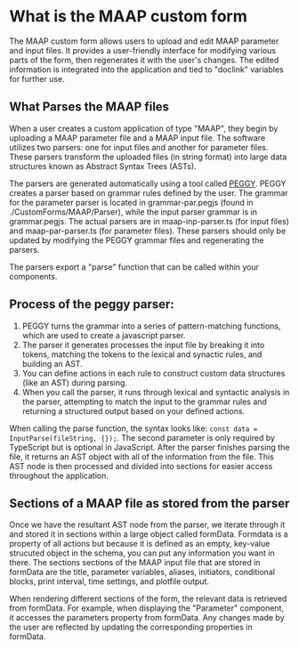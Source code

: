 # What is the MAAP custom form

The MAAP custom form allows users to upload and edit MAAP parameter and input files. It provides a user-friendly interface for modifying various parts of the form, then regenerates it with the user's changes. The edited information is integrated into the application and tied to "doclink" variables for further use.

## What Parses the MAAP files

When a user creates a custom application of type "MAAP", they begin by uploading a MAAP parameter file and a MAAP input file. The software utilizes two parsers: one for input files and another for parameter files. These parsers transform the uploaded files (in string format) into large data structures known as Abstract Syntax Trees (ASTs).

The parsers are generated automatically using a tool called [PEGGY](https://peggyjs.org/). PEGGY creates a parser based on grammar rules defined by the user. The grammar for the parameter parser is located in grammar-par.pegjs (found in ./CustomForms/MAAP/Parser), while the input parser grammar is in grammar.pegjs. The actual parsers are in maap-inp-parser.ts (for input files) and maap-par-parser.ts (for parameter files). These parsers should only be updated by modifying the PEGGY grammar files and regenerating the parsers.

The parsers export a "parse" function that can be called within your components.

## Process of the peggy parser:

1. PEGGY turns the grammar into a series of pattern-matching functions, which are used to create a javascript parser.
2. The parser it generates processes the input file by breaking it into tokens, matching the tokens to the lexical and synactic rules, and building an AST.
3. You can define actions in each rule to construct custom data structures (like an AST) during parsing.
4. When you call the parser, it runs through lexical and syntactic analysis in the parser, attempting to match the input to the grammar rules and returning a structured output based on your defined actions.

When calling the parse function, the syntax looks like: `const data = InputParse(fileString, {});`. The second parameter is only required by TypeScript but is optional in JavaScript. After the parser finishes parsing the file, it returns an AST object with all of the information from the file. This AST node is then processed and divided into sections for easier access throughout the application.

## Sections of a MAAP file as stored from the parser

Once we have the resultant AST node from the parser, we iterate through it and stored it in sections within a large object called formData. Formdata is a property of all actions but because it is defined as an empty, key-value strucuted object in the schema, you can put any information you want in there. The sections sections of the MAAP input file that are stored in formData are the title, parameter variables, aliases, initiators, conditional blocks, print interval, time settings, and plotfile output.

When rendering different sections of the form, the relevant data is retrieved from formData. For example, when displaying the "Parameter" component, it accesses the parameters property from formData. Any changes made by the user are reflected by updating the corresponding properties in formData.
